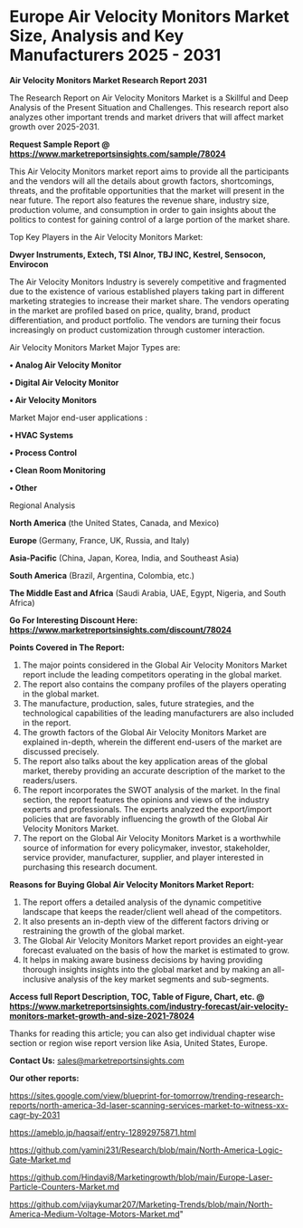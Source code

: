 # Europe Air Velocity Monitors Market Size, Analysis and Key Manufacturers 2025 - 2031

<strong>Air Velocity Monitors Market Research Report 2031</strong>

The Research Report on Air Velocity Monitors Market is a Skillful and Deep Analysis of the Present Situation and Challenges. This research report also analyzes other important trends and market drivers that will affect market growth over 2025-2031.

<strong>Request Sample Report @ <a href=https://www.marketreportsinsights.com/sample/78024>https://www.marketreportsinsights.com/sample/78024</a></strong>

This Air Velocity Monitors market report aims to provide all the participants and the vendors will all the details about growth factors, shortcomings, threats, and the profitable opportunities that the market will present in the near future. The report also features the revenue share, industry size, production volume, and consumption in order to gain insights about the politics to contest for gaining control of a large portion of the market share.

Top Key Players in the Air Velocity Monitors Market:

<strong>Dwyer Instruments, Extech, TSI Alnor, TBJ INC, Kestrel, Sensocon, Envirocon</strong>

The Air Velocity Monitors Industry is severely competitive and fragmented due to the existence of various established players taking part in different marketing strategies to increase their market share. The vendors operating in the market are profiled based on price, quality, brand, product differentiation, and product portfolio. The vendors are turning their focus increasingly on product customization through customer interaction.

Air Velocity Monitors Market Major Types are:

<strong>• Analog Air Velocity Monitor

• Digital Air Velocity Monitor

• Air Velocity Monitors</strong>

Market Major end-user applications :

<strong>• HVAC Systems

• Process Control

• Clean Room Monitoring

• Other</strong>

Regional Analysis

</u><strong><b>North America</b></strong> (the United States, Canada, and Mexico)

<strong><b>Europe </b></strong>(Germany, France, UK, Russia, and Italy)

<strong><b>Asia-Pacific</b></strong> (China, Japan, Korea, India, and Southeast Asia)

<strong><b>South America</b></strong> (Brazil, Argentina, Colombia, etc.)

<strong><b>The Middle East and Africa</b></strong> (Saudi Arabia, UAE, Egypt, Nigeria, and South Africa)

<strong>Go For Interesting Discount Here: <a href=https://www.marketreportsinsights.com/discount/78024>https://www.marketreportsinsights.com/discount/78024</a></strong>

<strong>Points Covered in The Report:</strong>
<ol>
  <li>The major points considered in the Global Air Velocity Monitors Market report include the leading competitors operating in the global market.</li>
  <li>The report also contains the company profiles of the players operating in the global market.</li>
  <li>The manufacture, production, sales, future strategies, and the technological capabilities of the leading manufacturers are also included in the report.</li>
  <li>The growth factors of the Global Air Velocity Monitors Market are explained in-depth, wherein the different end-users of the market are discussed precisely.</li>
  <li>The report also talks about the key application areas of the global market, thereby providing an accurate description of the market to the readers/users.</li>
  <li>The report incorporates the SWOT analysis of the market. In the final section, the report features the opinions and views of the industry experts and professionals. The experts analyzed the export/import policies that are favorably influencing the growth of the Global Air Velocity Monitors Market.</li>
  <li>The report on the Global Air Velocity Monitors Market is a worthwhile source of information for every policymaker, investor, stakeholder, service provider, manufacturer, supplier, and player interested in purchasing this research document.</li>
</ol>
<strong>Reasons for Buying Global Air Velocity Monitors Market Report:</strong>

<ol>
  <li>The report offers a detailed analysis of the dynamic competitive landscape that keeps the reader/client well ahead of the competitors.</li>
  <li>It also presents an in-depth view of the different factors driving or restraining the growth of the global market.</li>
  <li>The Global Air Velocity Monitors Market report provides an eight-year forecast evaluated on the basis of how the market is estimated to grow.</li>
  <li>It helps in making aware business decisions by having providing thorough insights insights into the global market and by making an all-inclusive analysis of the key market segments and sub-segments.</li>
</ol>
<strong>Access full Report Description, TOC, Table of Figure, Chart, etc. @ <a href=https://www.marketreportsinsights.com/industry-forecast/air-velocity-monitors-market-growth-and-size-2021-78024>https://www.marketreportsinsights.com/industry-forecast/air-velocity-monitors-market-growth-and-size-2021-78024</a></strong>


Thanks for reading this article; you can also get individual chapter wise section or region wise report version like Asia, United States, Europe.

<strong>Contact Us:</strong>
sales@marketreportsinsights.com

<strong>Our other reports:</strong>

<a href=https://sites.google.com/view/blueprint-for-tomorrow/trending-research-reports/north-america-3d-laser-scanning-services-market-to-witness-xx-cagr-by-2031>https://sites.google.com/view/blueprint-for-tomorrow/trending-research-reports/north-america-3d-laser-scanning-services-market-to-witness-xx-cagr-by-2031</a>

<a href=https://ameblo.jp/haqsaif/entry-12892975871.html>https://ameblo.jp/haqsaif/entry-12892975871.html</a>

<a href=https://github.com/yamini231/Research/blob/main/North-America-Logic-Gate-Market.md>https://github.com/yamini231/Research/blob/main/North-America-Logic-Gate-Market.md</a>

<a href=https://github.com/Hindavi8/Marketingrowth/blob/main/Europe-Laser-Particle-Counters-Market.md>https://github.com/Hindavi8/Marketingrowth/blob/main/Europe-Laser-Particle-Counters-Market.md</a>

<a href=https://github.com/vijaykumar207/Marketing-Trends/blob/main/North-America-Medium-Voltage-Motors-Market.md>https://github.com/vijaykumar207/Marketing-Trends/blob/main/North-America-Medium-Voltage-Motors-Market.md</a>"
